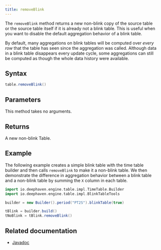 ```yaml
---
title: removeBlink
---
```


The `removeBlink` method returns a new non-blink copy of the source table or the source table itself if it is already not a blink table. This is useful when you want to disable the default aggregation <!--TODO: link conceptual/table-types#specialized semantics when merged--> behavior of a blink table.

By default, many aggregations on blink tables will be computed over _every row_ that the table has seen since the aggregation was called. Although data in a blink table disappears every update cycle, some aggregations can still be computed as though the whole data history were available.

## Syntax

```groovy syntax
table.removeBlink()
```

## Parameters

This method takes no arguments.

## Returns

A new non-blink Table.

## Example

The following example creates a simple blink table with the time table builder and then calls `removeBlink` to make it a non-blink table. We then demonstrate the difference in aggregation behavior between a blink table and a non-blink table by summing the `X` column in each table.

```groovy order=tNoBlink,tBlink
import io.deephaven.engine.table.impl.TimeTable.Builder
import io.deephaven.engine.table.impl.BlinkTableTools

builder = new Builder().period("PT2S").blinkTable(true)

tBlink = builder.build()
tNoBlink = tBlink.removeBlink()
```

## Related documentation

- [Javadoc](https://deephaven.io/core/javadoc/io/deephaven/engine/table/Table.html#removeBlink())
